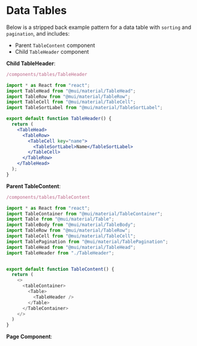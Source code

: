 # Data Tables

Below is a stripped back example pattern for a data table with `sorting` and `pagination`, and includes:

- Parent `TableContent` component
- Child `TableHeader` component

**Child TableHeader**:

```js
/components/tables/TableHeader
```

```jsx
import * as React from "react";
import TableHead from "@mui/material/TableHead";
import TableRow from "@mui/material/TableRow";
import TableCell from "@mui/material/TableCell";
import TableSortLabel from "@mui/material/TableSortLabel";

export default function TableHeader() {
  return (
    <TableHead>
      <TableRow>
        <TableCell key="name">
          <TableSortLabel>Name</TableSortLabel>
        </TableCell>
      </TableRow>
    </TableHead>
  );
}
```

**Parent TableContent**:

```js
/components/tables/TableContent
```

```js
import * as React from "react";
import TableContainer from "@mui/material/TableContainer";
import Table from "@mui/material/Table";
import TableBody from "@mui/material/TableBody";
import TableRow from "@mui/material/TableRow";
import TableCell from "@mui/material/TableCell";
import TablePagination from "@mui/material/TablePagination";
import TableHead from "@mui/material/TableHead";
import TableHeader from "./TableHeader";


export default function TableContent() {
  return (
    <>
      <tableContainer>
        <Table>
          <TableHeader />
        </Table>
      </TableContainer>
    </>
  )
}
```

**Page Component**:

```js

```
